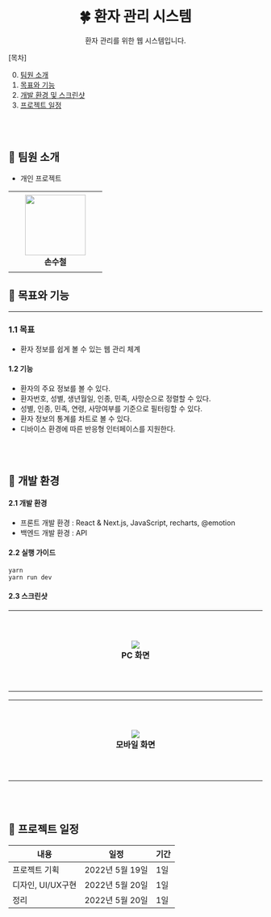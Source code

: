 <div align="center">
  <h1>🍀 환자 관리 시스템</h1>
  <p>환자 관리를 위한 웹 시스템입니다.</p>
</div>

[목차]

0. [팀원 소개](#chapter-0)
1. [목표와 기능](#chapter-1)
2. [개발 환경 및 스크린샷](#chapter-2)
3. [프로젝트 일정](#chapter-3)

<br>
<br>

## 🌷 팀원 소개 <a id="chapter-0"></a>

* 개인 프로젝트

<table>
    <tr height="160px">
        <td align="center" width="170px">
            <a href="https://github.com/IRONDESK"><img height="120px" width="120px" src="https://github.com/IRONDESK.png"/></a>
            <br />
            <strong>손수철</strong>
        </td>
    </tr>
</table>

## 🌼 목표와 기능 <a id="chapter-1"></a>

<hr>

### 1.1 목표

- 환자 정보를 쉽게 볼 수 있는 웹 관리 체계

#### 1.2 기능

- 환자의 주요 정보를 볼 수 있다.
- 환자번호, 성별, 생년월일, 인종, 민족, 사망순으로 정렬할 수 있다.
- 성별, 인종, 민족, 연령, 사망여부를 기준으로 필터링할 수 있다.
- 환자 정보의 통계를 차트로 볼 수 있다.
- 디바이스 환경에 따른 반응형 인터페이스를 지원한다.

<br><br>

## 🌵 개발 환경  <a id="chapter-2"></a>

#### 2.1 개발 환경

- 프론트 개발 환경 : React & Next.js, JavaScript, recharts, @emotion
- 백엔드 개발 환경 : API

#### 2.2 실행 가이드
```
yarn
yarn run dev
```

#### 2.3 스크린샷
<table>
    <tr height="160px">
        <td align="center" width="600px">
            <img src="https://user-images.githubusercontent.com/87234410/169524345-8ea6fb96-eaba-4844-b638-00d499a6b970.png"/>
            <br />
            <strong>PC 화면</strong>
        </td>
    </tr>
</table>

<table>
    <tr height="160px">
        <td align="center" width="600px">
            <img src="https://user-images.githubusercontent.com/87234410/169524587-7ede09b3-0d26-4aa4-807e-221a65fd9909.png"/>
            <br />
            <strong>모바일 화면</strong>
        </td>
    </tr>
</table>



<br><br>

## 🌳 프로젝트 일정<a id="chapter-3"></a>

| 내용                | 일정                              | 기간 |
| ------------------- | --------------------------------- | ---- |
| 프로젝트 기획       | 2022년 5월 19일  | 1일  |
| 디자인, UI/UX구현   | 2022년 5월 20일 | 1일 |
| 정리        | 2022년 5월 20일 | 1일 |

